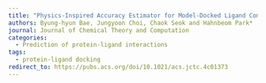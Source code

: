 ```yaml
---
title: "Physics-Inspired Accuracy Estimator for Model-Docked Ligand Complexes"
authors: Byung-hyun Bae, Jungyoon Choi, Chaok Seok and Hahnbeom Park*
journal: Journal of Chemical Theory and Computation
categories:
  - Prediction of protein-ligand interactions
tags:
  - protein-ligand docking
redirect_to: https://pubs.acs.org/doi/10.1021/acs.jctc.4c01373
---
```

